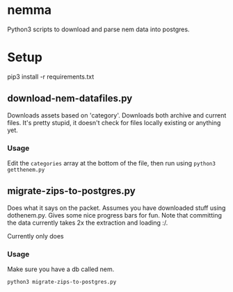 # nemma

Python3 scripts to download and parse nem data into postgres.

# Setup

pip3 install -r requirements.txt

## download-nem-datafiles.py

Downloads assets based on 'category'. Downloads both archive and current files. It's pretty stupid, it doesn't check for files locally existing or anything yet. 

### Usage

Edit the `categories` array at the bottom of the file, then run using `python3 getthenem.py`

## migrate-zips-to-postgres.py

Does what it says on the packet. Assumes you have downloaded stuff using dothenem.py. Gives some nice progress bars for fun. Note that committing the data currently takes 2x the extraction and loading :/.

Currently only does 

### Usage

Make sure you have a db called nem. 

```
python3 migrate-zips-to-postgres.py
```

